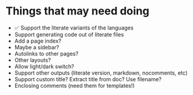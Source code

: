 # Things that may need doing

* ✅ Support the literate variants of the languages
* Support generating code out of literate files
* Add a page index?
* Maybe a sidebar?
* Autolinks to other pages?
* Other layouts?
* Allow light/dark switch?
* Support other outputs (literate version, markdown, nocomments, etc)
* Support custom title? Extract title from doc? Use filename?
* Enclosing comments (need them for templates!)